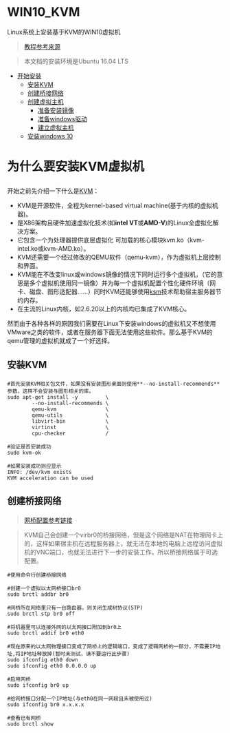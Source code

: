 # WIN10_KVM
Linux系统上安装基于KVM的WIN10虚拟机
> [教程参考来源](https://tommy.net.cn/2017/01/06/install-windows-under-ubuntu-and-kvm/)

> 本文档的安装环境是Ubuntu 16.04 LTS

* [开始安装](#1)
    * [安装KVM](#2)
    * [创建桥接网络](#3)
    * [创建虚拟主机](#4)
        * [准备安装镜像](#4.1)
        * [准备windows驱动](#4.2)
        * [建立虚拟主机](#4.3)
    * [安装windows 10](#5)

# <p id="1">为什么要安装KVM虚拟机</p>

开始之前先介绍一下什么是[KVM](https://zh.wikipedia.org/wiki/%E5%9F%BA%E4%BA%8E%E5%86%85%E6%A0%B8%E7%9A%84%E8%99%9A%E6%8B%9F%E6%9C%BA)：
+ KVM是开源软件，全程为kernel-based virtual machine(基于内核的虚拟机器)。
+ 是X86架构且硬件加速虚拟化技术(如**intel VT**或**AMD-V**)的Linux全虚拟化解决方案。
+ 它包含一个为处理器提供底层虚拟化 可加载的核心模块kvm.ko（kvm-intel.ko或kvm-AMD.ko）。
+ KVM还需要一个经过修改的QEMU软件（qemu-kvm），作为虚拟机上层控制和界面。
+ KVM能在不改变linux或windows镜像的情况下同时运行多个虚拟机，（它的意思是多个虚拟机使用同一镜像）并为每一个虚拟机配置个性化硬件环境（网卡、磁盘、图形适配器……）同时KVM还能够使用[ksm](https://en.wikipedia.org/wiki/Kernel_same-page_merging)技术帮助宿主服务器节约内存。
+ 在主流的Linux内核，如2.6.20以上的内核均已集成了KVM核心。

然而由于各种各样的原因我们需要在Linux下安装windows的虚拟机又不想使用VMware之类的软件，或者在服务器下面无法使用这些软件。那么基于KVM的qemu管理的虚拟机就成了一个好选择。

## <p id="2">安装KVM</p>

    #首先安装KVM相关包文件，如果没有安装图形桌面则使用**--no-install-recommends**参数，这样不会安装与图形相关的库。
    sudo apt-get install -y         \
            --no-install-recommends \
            qemu-kvm                \
            qemu-utils              \
            libvirt-bin             \
            virtinst                \
            cpu-checker             /

    #验证是否安装成功
    sudo kvm-ok

    #如果安装成功则应显示
    INFO: /dev/kvm exists
    KVM acceleration can be used

## <p id="3">创建桥接网络</p>
> [网桥配置参考链接](https://github.com/mengmengmengqiang/network#桥接网络ubuntu1604)

> KVM自己会创建一个virbr0的桥接网络，但是这个网络是NAT在物理网卡上的，这样如果宿主机在远程服务器上，就无法在本地的电脑上远程访问虚拟机的VNC端口，也就无法进行下一步的安装工作。所以桥接网络属于可选配置。

    #使用命令行创建桥接网络

    #创建一个虚拟以太网桥接口br0
    sudo brctl addbr br0

    #网桥所在网络里只有一台路由器，则关闭生成树协议(STP)
    sudo brctl stp br0 off

    #将机器里可以连接外网的以太网接口附加到br0上
    sudo brctl addif br0 eth0

    #现在原来的以太网物理接口变成了网桥上的逻辑端口，变成了逻辑网桥的一部分，不需要IP地址,将IP地址释放掉(暂时未测试，请不要运行此步骤)
    sudo ifconfig eth0 down
    sudo ifconfig eth0 0.0.0.0 up

    #启用网桥
    sudo ifconfig br0 up

    #给网桥接口分配一个IP地址(与eth0在同一网段且未被使用过)
    sudo ifconfig br0 x.x.x.x

    #查看已有网桥
    sudo brctl show



